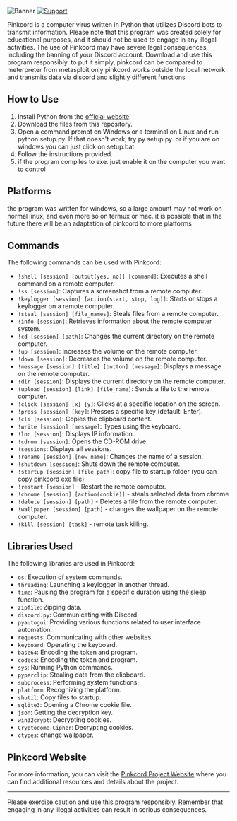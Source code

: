 ![Banner](https://github.com/xanonDev/pinkcord/blob/main/pic/banner.png)
[![Support](https://img.shields.io/badge/Support-Buy%20me%20a%20Coffee-yellow)](https://www.buymeacoffee.com/pinkcord)

Pinkcord is a computer virus written in Python that utilizes Discord bots to transmit information. Please note that this program was created solely for educational purposes, and it should not be used to engage in any illegal activities. The use of Pinkcord may have severe legal consequences, including the banning of your Discord account. Download and use this program responsibly.
to put it simply, pinkcord can be compared to meterpreter from metasploit
only pinkcord works outside the local network and transmits data via discord
and slightly different functions

## How to Use

1. Install Python from the [official website](https://www.python.org/downloads/).
2. Download the files from this repository.
3. Open a command prompt on Windows or a terminal on Linux and run python setup.py. If that doesn't work, try py setup.py. or if you are on windows you can just click on setup.bat
4. Follow the instructions provided.
5. if the program compiles to exe. just enable it on the computer you want to control

## Platforms
the program was written for windows, so a large amount may not work on normal linux, and even more so on termux or mac. it is possible that in the future there will be an adaptation of pinkcord to more platforms

## Commands

The following commands can be used with Pinkcord:

- `!shell [session] [output(yes, no)] [command]`: Executes a shell command on a remote computer.
- `!ss [session]`: Captures a screenshot from a remote computer.
- `!keylogger [session] [action(start, stop, log)]`: Starts or stops a keylogger on a remote computer.
- `!steal [session] [file_names]`: Steals files from a remote computer.
- `!info [session]`: Retrieves information about the remote computer system.
- `!cd [session] [path]`: Changes the current directory on the remote computer.
- `!up [session]`: Increases the volume on the remote computer.
- `!down [session]`: Decreases the volume on the remote computer.
- `!message [session] [title] [button] [message]`: Displays a message on the remote computer.
- `!dir [session]`: Displays the current directory on the remote computer.
- `!upload [session] [link] [file_name]`: Sends a file to the remote computer.
- `!click [session] [x] [y]`: Clicks at a specific location on the screen.
- `!press [session] [key]`: Presses a specific key (default: Enter).
- `!cli [session]`: Copies the clipboard content.
- `!write [session] [message]`: Types using the keyboard.
- `!loc [session]`: Displays IP information.
- `!cdrom [session]`: Opens the CD-ROM drive.
- `!sessions`: Displays all sessions.
- `!rename [session] [new_name]`: Changes the name of a session.
- `!shutdown [session]`: Shuts down the remote computer.
- `!startup [session] [file path]`: copy file to startup folder (you can copy pinkcord exe file)
- `!restart [session]` - Restart the remote computer.
- `!chrome [session] [action(cookie)]` - steals selected data from chrome
- `!delete [session] [path]` - Deletes a file from the remote computer.
- `!wallpaper [session] [path]` - changes the wallpaper on the remote computer.
- `!kill [session] [task]` - remote task killing.
## Libraries Used

The following libraries are used in Pinkcord:

- `os`: Execution of system commands.
- `threading`: Launching a keylogger in another thread.
- `time`: Pausing the program for a specific duration using the sleep function.
- `zipfile`: Zipping data.
- `discord.py`: Communicating with Discord.
- `pyautogui`: Providing various functions related to user interface automation.
- `requests`: Communicating with other websites.
- `keyboard`: Operating the keyboard.
- `base64`: Encoding the token and program.
- `codecs`: Encoding the token and program.
- `sys`: Running Python commands.
- `pyperclip`: Stealing data from the clipboard.
- `subprocess`: Performing system functions.
- `platform`: Recognizing the platform.
- `shutil`: Copy files to startup.
- `sqlite3`: Opening a Chrome cookie file.
- `json`: Getting the decryption key.
- `win32crypt`: Decrypting cookies.
- `Cryptodome.Cipher`: Decrypting cookies.
- `ctypes`: change wallpaper.

## Pinkcord Website

For more information, you can visit the [Pinkcord Project Website](https://pinkcord-project--xanondev.repl.co/) where you can find additional resources and details about the project.

---

Please exercise caution and use this program responsibly. Remember that engaging in any illegal activities can result in serious consequences.
